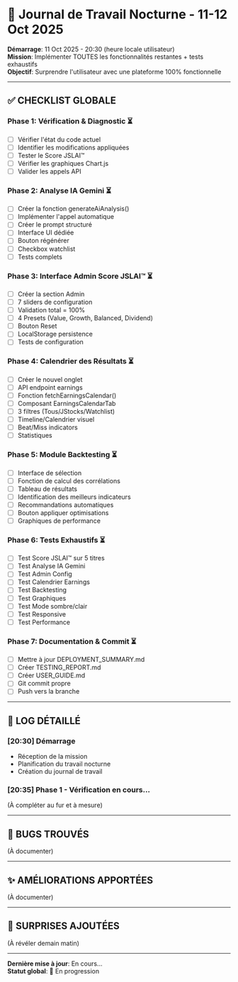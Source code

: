 # 🌙 Journal de Travail Nocturne - 11-12 Oct 2025

**Démarrage**: 11 Oct 2025 - 20:30 (heure locale utilisateur)  
**Mission**: Implémenter TOUTES les fonctionnalités restantes + tests exhaustifs  
**Objectif**: Surprendre l'utilisateur avec une plateforme 100% fonctionnelle

---

## ✅ CHECKLIST GLOBALE

### Phase 1: Vérification & Diagnostic ⏳
- [ ] Vérifier l'état du code actuel
- [ ] Identifier les modifications appliquées
- [ ] Tester le Score JSLAI™
- [ ] Vérifier les graphiques Chart.js
- [ ] Valider les appels API

### Phase 2: Analyse IA Gemini ⏳
- [ ] Créer la fonction generateAiAnalysis()
- [ ] Implémenter l'appel automatique
- [ ] Créer le prompt structuré
- [ ] Interface UI dédiée
- [ ] Bouton régénérer
- [ ] Checkbox watchlist
- [ ] Tests complets

### Phase 3: Interface Admin Score JSLAI™ ⏳
- [ ] Créer la section Admin
- [ ] 7 sliders de configuration
- [ ] Validation total = 100%
- [ ] 4 Presets (Value, Growth, Balanced, Dividend)
- [ ] Bouton Reset
- [ ] LocalStorage persistence
- [ ] Tests de configuration

### Phase 4: Calendrier des Résultats ⏳
- [ ] Créer le nouvel onglet
- [ ] API endpoint earnings
- [ ] Fonction fetchEarningsCalendar()
- [ ] Composant EarningsCalendarTab
- [ ] 3 filtres (Tous/JStocks/Watchlist)
- [ ] Timeline/Calendrier visuel
- [ ] Beat/Miss indicators
- [ ] Statistiques

### Phase 5: Module Backtesting ⏳
- [ ] Interface de sélection
- [ ] Fonction de calcul des corrélations
- [ ] Tableau de résultats
- [ ] Identification des meilleurs indicateurs
- [ ] Recommandations automatiques
- [ ] Bouton appliquer optimisations
- [ ] Graphiques de performance

### Phase 6: Tests Exhaustifs ⏳
- [ ] Test Score JSLAI™ sur 5 titres
- [ ] Test Analyse IA Gemini
- [ ] Test Admin Config
- [ ] Test Calendrier Earnings
- [ ] Test Backtesting
- [ ] Test Graphiques
- [ ] Test Mode sombre/clair
- [ ] Test Responsive
- [ ] Test Performance

### Phase 7: Documentation & Commit ⏳
- [ ] Mettre à jour DEPLOYMENT_SUMMARY.md
- [ ] Créer TESTING_REPORT.md
- [ ] Créer USER_GUIDE.md
- [ ] Git commit propre
- [ ] Push vers la branche

---

## 📝 LOG DÉTAILLÉ

### [20:30] Démarrage
- Réception de la mission
- Planification du travail nocturne
- Création du journal de travail

### [20:35] Phase 1 - Vérification en cours...
(À compléter au fur et à mesure)

---

## 🐛 BUGS TROUVÉS

(À documenter)

---

## ✨ AMÉLIORATIONS APPORTÉES

(À documenter)

---

## 🎯 SURPRISES AJOUTÉES

(À révéler demain matin)

---

**Dernière mise à jour**: En cours...  
**Statut global**: 🚀 En progression
